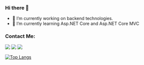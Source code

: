 ### Hi there 👋


- 🔭 I’m currently working on backend technologies.
- 🌱 I’m currently learning  Asp.NET Core and Asp.NET Core MVC


### Contact Me:

[<img src="https://cdn3.iconfinder.com/data/icons/colorful-guache-social-media-logos-1/159/social-media_gmail-64.png"/>](mailto:kagancosar@gmail.com)
[<img target="_blank" src="https://cdn4.iconfinder.com/data/icons/colorful-guache-social-media-logos-1/159/social-media_linkedin-64.png"/>](https://www.linkedin.com/in/kgncsr/)
[<img target="_blank" src="https://cdn2.iconfinder.com/data/icons/colorful-guache-social-media-logos-1/155/social-media_twitter-64.png"/>](https://twitter.com/kgncsr)

[![Top Langs](https://github-readme-stats.vercel.app/api/top-langs/?username=kgncsr&layout=compact)](https://github.com/anuraghazra/github-readme-stats)


